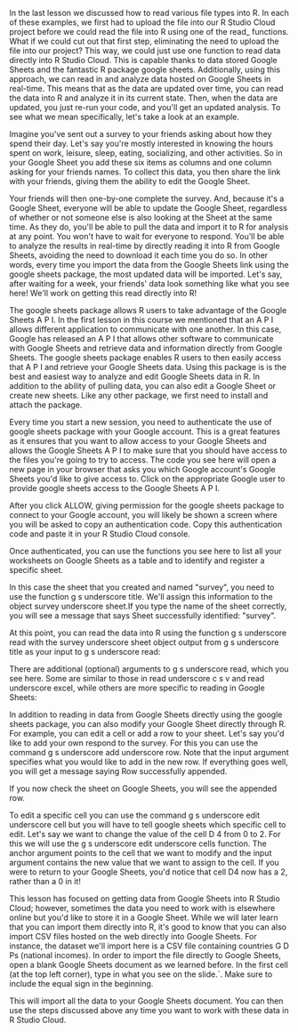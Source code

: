 In the last lesson we discussed how to read various file types into R. In each of these examples, we first had to upload the file into our R Studio Cloud project before we could read the file into R using one of the read_ functions. What if we could cut out that first step, eliminating the need to upload the file into our project? This way, we could just use one function to read data directly into R Studio Cloud. This is capable thanks to data stored Google Sheets and the fantastic R package google sheets. Additionally, using this approach, we can read in and analyze data hosted on Google Sheets in real-time. This means that as the data are updated over time, you can read the data into R and analyze it in its current state. Then, when the data are updated, you just re-run your code, and you'll get an updated analysis. To see what we mean specifically, let's take a look at an example.

Imagine you've sent out a survey to your friends asking about how they spend their day. Let's say you're mostly interested in knowing the hours spent on work, leisure, sleep, eating, socializing, and other activities. So in your Google Sheet you add these six items as columns and one column asking for your friends names. To collect this data, you then share the link with your friends, giving them the ability to edit the Google Sheet. 

Your friends will then one-by-one complete the survey. And, because it's a Google Sheet, everyone will be able to update the Google Sheet, regardless of whether or not someone else is also looking at the Sheet at the same time. As they do, you'll be able to pull the data and import it to R for analysis at any point. You won't have to wait for everyone to respond. You'll be able to analyze the results in real-time by directly reading it into R from Google Sheets, avoiding  the need to download it each time you do so.  In other words, every time you import the data from the Google Sheets link using the google sheets package, the most updated data will be imported. Let's say, after waiting for a week, your friends' data look something like what you see here! We'll work on getting this read directly into R!

The google sheets package allows R users to take advantage of the Google Sheets A P I. In the first lesson in this course we mentioned that an A P I allows different application to communicate with one another. In this case, Google has released an A P I that allows other software to communicate with Google Sheets and retrieve data and information directly from Google Sheets. The google sheets package enables R users to then easily access that A P I and retrieve your Google Sheets data.  Using this package is is the best and easiest way to analyze and edit Google Sheets data in R. In addition to the ability of pulling data, you can also edit a Google Sheet or create new sheets. Like any other package, we first need to install and attach the package. 

Every time you start a new session, you need to authenticate the use of google sheets package with your Google account. This is a great features as it ensures that you want to allow access to your Google Sheets and allows the Google Sheets A P I to make sure that you should have access to the files you're going to try to access.  The code you see here will open a new page in your browser that asks you which Google account's Google Sheets you'd like to give access to. Click on the appropriate Google user to provide google sheets access to the Google Sheets A P I.

After you click ALLOW, giving permission for the google sheets package to connect to your Google account, you will likely be shown a screen where you will be asked to copy an authentication code. Copy this authentication code and paste it in your R Studio Cloud console.

Once authenticated, you can use the functions you see here to list all your worksheets on Google Sheets as a table and to identify and register a specific sheet. 

In this case the sheet that you created and named "survey", you need to use the function g s underscore title. We'll assign this information to the object survey underscore sheet.If you type the name of the sheet correctly, you will see a message that says Sheet successfully identified: "survey". 

At this point, you can read the data into R using the function g s underscore read with the survey underscore sheet object output from g s underscore title as your input to g s underscore read:

There are additional (optional) arguments to g s underscore read, which you see here. Some are similar to those in read underscore c s v and read underscore excel, while others are more specific to reading in Google Sheets:

In addition to reading in data from Google Sheets directly using the google sheets package, you can also modify your Google Sheet directly through R. For example, you can edit a cell or add a row to your sheet. Let's say you'd like to add your own respond to the survey. For this you can use the command g s underscore add underscore row. Note that the input argument specifies what you would like to add in the new row. If everything goes well, you will get a message saying Row successfully appended. 

If you now check the sheet on Google Sheets, you will see the appended row.

To edit a specific cell you can use the command g s underscore edit underscore cell but you will have to tell google sheets which specific cell to edit. Let's say we want to change the value of the cell D 4 from 0 to 2. For this we will use the g s underscore edit underscore cells function. The anchor argument points to the cell that we want to modify and the input argument contains the new value that we want to assign to the cell. If you were to return to your Google Sheets, you'd notice that cell D4 now has a 2, rather than a 0 in it!

This lesson has focused on getting data from Google Sheets into R Studio Cloud; however, sometimes the data you need to work with is elsewhere online but you'd like to store it in a Google Sheet. While we will later learn that you can import them directly into R, it's good to know that you can also import CSV files hosted on the web directly into Google Sheets. For instance, the dataset we'll import here is a CSV file containing countries G D Ps (national incomes). In order to import the file directly to Google Sheets, open a blank Google Sheets document as we learned before. In the first cell (at the top left corner), type in what you see on the slide.`. Make sure to include the equal sign in the beginning. 

This will import all the data to your Google Sheets document. You can then use the steps discussed above any time you want to work with these data in R Studio Cloud.
